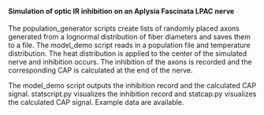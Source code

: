#### Simulation of optic IR inhibition on an Aplysia Fascinata LPAC nerve

The population_generator scripts create lists of randomly placed axons generated from a lognormal distribution of fiber diameters and saves them to a file.
The model_demo script reads in a population file and temperature distribution. The heat distribution is applied to the center of the simulated nerve and inhibition occurs. The inhibition of the axons is recorded and the corresponding CAP is calculated at the end of the nerve.

The model_demo script outputs the inhibition record and the calculated CAP signal. statscript.py visualizes the inhibition record and statcap.py visualizes the calculated CAP signal. Example data are available.
